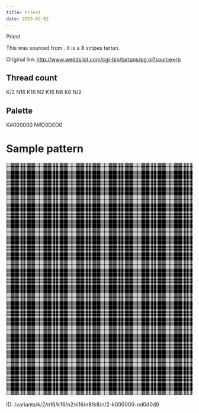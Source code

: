 ```yaml
---
title: Priest
date: 2023-02-02
---
```

Priest

This was sourced from <no value>.  It is a 8 stripes tartan.

Original link http://www.weddslist.com/cgi-bin/tartans/pg.pl?source=rb

## Thread count
K/2 N16 K16 N2 K16 N8 K8 N/2

## Palette
K#000000 N#D0D0D0

# Sample pattern

![Tartan detail](tartan.png "K/2 N16 K16 N2 K16 N8 K8 N/2 tartan")

ID: /variants/k/2/n16/k16/n2/k16/n8/k8/n/2-k000000-nd0d0d0